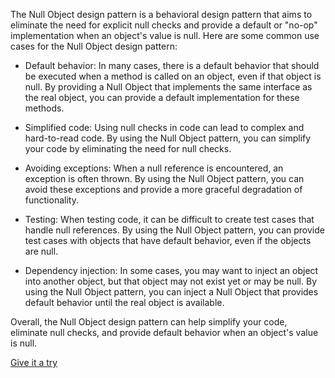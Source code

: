 The Null Object design pattern is a behavioral design pattern that aims to eliminate the need for explicit null checks and provide a default or "no-op" implementation when an object's value is null. Here are some common use cases for the Null Object design pattern:

- Default behavior: In many cases, there is a default behavior that should be executed when a method is called on an object, even if that object is null. By providing a Null Object that implements the same interface as the real object, you can provide a default implementation for these methods.


- Simplified code: Using null checks in code can lead to complex and hard-to-read code. By using the Null Object pattern, you can simplify your code by eliminating the need for null checks.


- Avoiding exceptions: When a null reference is encountered, an exception is often thrown. By using the Null Object pattern, you can avoid these exceptions and provide a more graceful degradation of functionality.


- Testing: When testing code, it can be difficult to create test cases that handle null references. By using the Null Object pattern, you can provide test cases with objects that have default behavior, even if the objects are null.


- Dependency injection: In some cases, you may want to inject an object into another object, but that object may not exist yet or may be null. By using the Null Object pattern, you can inject a Null Object that provides default behavior until the real object is available.

Overall, the Null Object design pattern can help simplify your code, eliminate null checks, and provide default behavior when an object's value is null.

[Give it a try](./../../../../../../../test/java/io/barblin/patterns/behavioral/null_object/NullObjectTest.java)